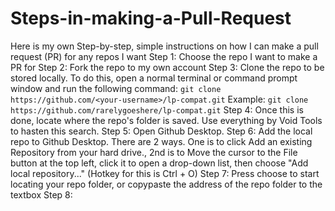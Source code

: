 # Steps-in-making-a-Pull-Request
Here is my own Step-by-step, simple instructions on how I can make a pull request (PR) for any repos I want
Step 1: Choose the repo I want to make a PR for
Step 2: Fork the repo to my own account
Step 3: Clone the repo to be stored locally. To do this, open a normal terminal or command prompt window and run the following command:
```git clone https://github.com/<your-username>/lp-compat.git```
Example: ```git clone https://github.com/rarelygoeshere/lp-compat.git```
Step 4: Once this is done, locate where the repo's folder is saved. Use everything by Void Tools to hasten this search.
Step 5: Open Github Desktop.
Step 6: Add the local repo to Github Desktop. There are 2 ways. One is to click Add an existing Repository from your hard drive., 2nd is to Move the cursor to the File button at the top left, click it to open a drop-down list, then choose "Add local repository..." (Hotkey for this is Ctrl + O) 
Step 7: Press choose to start locating your repo folder, or copypaste the address of the repo folder to the textbox
Step 8: 
